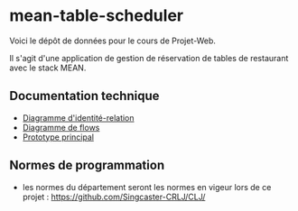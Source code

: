 # mean-table-scheduler

Voici le dépôt de données pour le cours de Projet-Web.

Il s'agit d'une application de gestion de réservation de tables de restaurant avec le stack MEAN.

## Documentation technique

- [Diagramme d'identité-relation](doc/er-diagram.md)
- [Diagramme de flows](doc/basic-flow-diagram.md)
- [Prototype principal](doc/prototypes.md)

## Normes de programmation

- les normes du département seront les normes en vigeur lors de ce projet : https://github.com/Singcaster-CRLJ/CLJ/
